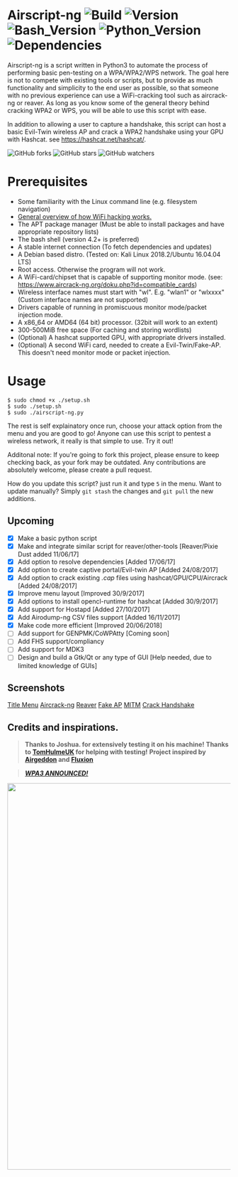 # Airscript-ng ![Build](https://img.shields.io/badge/build-passing-green.svg?longCache=true&style=flat-square&colorA=273133) ![Version](https://img.shields.io/badge/version-1.8-blue.svg?longCache=true&style=flat-square&colorA=273133&colorB=2962FF) ![Bash_Version](https://img.shields.io/badge/bash-4.2+-blue.svg?longCache=true&style=flat-square&colorA=273133&colorB=FFD600) ![Python_Version](https://img.shields.io/badge/python-3.4+-blue.svg?longCache=true&style=flat-square&colorA=273133&colorB=E65100) ![Dependencies](https://img.shields.io/badge/dependencies-up--to--date-blue.svg?longCache=true&style=flat-square&colorA=273133&colorB=004D40)
Airscript-ng is a script written in Python3 to automate the process of performing basic pen-testing on a WPA/WPA2/WPS network. The goal here is not to compete with existing tools or scripts, but to provide as much functionality and simplicity to the end user as possible, so that someone with no previous experience can use a WiFi-cracking tool such as aircrack-ng or reaver. As long as you know some of the general theory behind cracking WPA2 or WPS, you will be able to use this script with ease.

In addition to allowing a user to capture a handshake, this script can host a basic Evil-Twin wireless AP and crack a WPA2 handshake using your GPU with Hashcat. see https://hashcat.net/hashcat/.

![GitHub forks](https://img.shields.io/github/forks/Sh3llcod3/Airscript-ng.svg?style=for-the-badge&label=Fork&colorA=273133)
![GitHub stars](https://img.shields.io/github/stars/Sh3llcod3/Airscript-ng.svg?style=for-the-badge&label=Stars&colorA=273133)
![GitHub watchers](https://img.shields.io/github/watchers/Sh3llcod3/Airscript-ng.svg?style=for-the-badge&label=Watch&colorA=273133)

# Prerequisites 
- Some familiarity with the Linux command line (e.g. filesystem navigation)
- [General overview of how WiFi hacking works.](https://null-byte.wonderhowto.com/how-to/wi-fi-hacking/)
- The APT package manager (Must be able to install packages and have appropriate repository lists)
- The bash shell (version 4.2+ is preferred)
- A stable internet connection (To fetch dependencies and updates)
- A Debian based distro. (Tested on: Kali Linux 2018.2/Ubuntu 16.04.04 LTS)
- Root access. Otherwise the program will not work.
- A WiFi-card/chipset that is capable of supporting monitor mode. (see: https://www.aircrack-ng.org/doku.php?id=compatible_cards)
- Wireless interface names must start with "wl". E.g. "wlan1" or "wlxxxx" (Custom interface names are not supported) 
- Drivers capable of running in promiscuous monitor mode/packet injection mode.
- A x86_64 or AMD64 (64 bit) processor. (32bit will work to an extent)
- 300-500MiB free space (For caching and storing wordlists)
- (Optional) A hashcat supported GPU, with appropriate drivers installed.
- (Optional) A second WiFi card, needed to create a Evil-Twin/Fake-AP. This doesn't need monitor mode or packet injection.


# Usage
```shell
$ sudo chmod +x ./setup.sh
$ sudo ./setup.sh
$ sudo ./airscript-ng.py
```
The rest is self explainatory once run, choose your attack option from the menu and you are good to go! Anyone can use this script to pentest a wireless network, it really is that simple to use. Try it out!

Additonal note: If you're going to fork this project, please ensure to keep checking back, as your fork may be outdated. Any contributions are absolutely welcome, please create a pull request.

How do you update this script? just run it and type `5` in the menu. Want to update manually? Simply `git stash` the changes and `git pull` the new additions.

## Upcoming
- [x] Make a basic python script
- [x] Make and integrate similar script for reaver/other-tools [Reaver/Pixie Dust added 11/06/17]
- [x] Add option to resolve dependencies [Added 17/06/17]
- [x] Add option to create captive portal/Evil-twin AP [Added 24/08/2017]
- [x] Add option to crack existing *.cap* files using hashcat/GPU/CPU/Aircrack [Added 24/08/2017]
- [x] Improve menu layout [Improved 30/9/2017]
- [x] Add options to install opencl-runtime for hashcat [Added 30/9/2017]
- [x] Add support for Hostapd [Added 27/10/2017]
- [x] Add Airodump-ng CSV files support [Added 16/11/2017]
- [x] Make code more efficient [Improved 20/06/2018] 
- [ ] Add support for GENPMK/CoWPAtty [Coming soon]
- [ ] Add FHS support/compliancy
- [ ] Add support for MDK3
- [ ] Design and build a Gtk/Qt or any type of GUI [Help needed, due to limited knowledge of GUIs]

## Screenshots
[Title Menu](https://goo.gl/b94o9v)
[Aircrack-ng](https://goo.gl/xEaXi1)
[Reaver](https://goo.gl/aH4WGy)
[Fake AP](https://goo.gl/mXuBwR)
[MITM](https://goo.gl/EmWBiH)
[Crack Handshake](https://goo.gl/nSL1Bd)

## Credits and inspirations.
> **Thanks to Joshua. for extensively testing it on his machine!**
> **Thanks to [TomHulmeUK](https://github.com/TomHulmeUK) for helping with testing!**
> **Project inspired by [Airgeddon](https://github.com/v1s1t0r1sh3r3/airgeddon) and [Fluxion](https://github.com/FluxionNetwork/fluxion)**

> [*__WPA3 ANNOUNCED!__*](https://www.theverge.com/2018/1/9/16867940/wi-fi-alliance-new-wpa3-security-protections-wpa2-announced)

<img src="https://goo.gl/wNmRxs" width="870px" height="auto">
